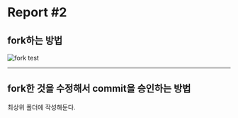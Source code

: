 Report #2 
===========
fork하는 방법
-----------

![fork test](pic\fork1.jpg "fork")
- - -

fork한 것을 수정해서 commit을 승인하는 방법
-----------
최상위 폴더에 작성해둔다.
